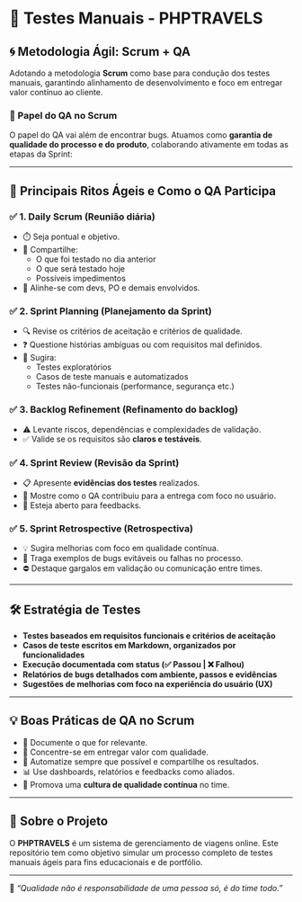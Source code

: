 # 🧪 Testes Manuais - PHPTRAVELS

## 🌀 Metodologia Ágil: Scrum + QA

Adotando a metodologia **Scrum** como base para condução dos testes manuais, garantindo alinhamento de desenvolvimento e foco em entregar valor contínuo ao cliente.

### 🎯 Papel do QA no Scrum

O papel do QA vai além de encontrar bugs. Atuamos como **garantia de qualidade do processo e do produto**, colaborando ativamente em todas as etapas da Sprint:

---

## 📅 Principais Ritos Ágeis e Como o QA Participa

### ✅ 1. Daily Scrum (Reunião diária)
- ⏱️ Seja pontual e objetivo.
- 📌 Compartilhe:
  - O que foi testado no dia anterior
  - O que será testado hoje
  - Possíveis impedimentos
- 🤝 Alinhe-se com devs, PO e demais envolvidos.

### ✅ 2. Sprint Planning (Planejamento da Sprint)
- 🔍 Revise os critérios de aceitação e critérios de qualidade.
- ❓ Questione histórias ambíguas ou com requisitos mal definidos.
- 🧪 Sugira:
  - Testes exploratórios
  - Casos de teste manuais e automatizados
  - Testes não-funcionais (performance, segurança etc.)

### ✅ 3. Backlog Refinement (Refinamento do backlog)
- ⚠️ Levante riscos, dependências e complexidades de validação.
- ✅ Valide se os requisitos são **claros e testáveis**.

### ✅ 4. Sprint Review (Revisão da Sprint)
- 📋 Apresente **evidências dos testes** realizados.
- 🧠 Mostre como o QA contribuiu para a entrega com foco no usuário.
- 📢 Esteja aberto para feedbacks.

### ✅ 5. Sprint Retrospective (Retrospectiva)
- 💡 Sugira melhorias com foco em qualidade contínua.
- 🐛 Traga exemplos de bugs evitáveis ou falhas no processo.
- ⛔ Destaque gargalos em validação ou comunicação entre times.

---

## 🛠️ Estratégia de Testes

- **Testes baseados em requisitos funcionais e critérios de aceitação**
- **Casos de teste escritos em Markdown, organizados por funcionalidades**
- **Execução documentada com status (✅ Passou | ❌ Falhou)**
- **Relatórios de bugs detalhados com ambiente, passos e evidências**
- **Sugestões de melhorias com foco na experiência do usuário (UX)**

---

## 💡 Boas Práticas de QA no Scrum

- 📝 Documente o que for relevante.
- 🎯 Concentre-se em entregar valor com qualidade.
- 🔄 Automatize sempre que possível e compartilhe os resultados.
- 📊 Use dashboards, relatórios e feedbacks como aliados.
- 🤝 Promova uma **cultura de qualidade contínua** no time.

---

## 🚀 Sobre o Projeto

O **PHPTRAVELS** é um sistema de gerenciamento de viagens online. Este repositório tem como objetivo simular um processo completo de testes manuais ágeis para fins educacionais e de portfólio.

---

🧩 *“Qualidade não é responsabilidade de uma pessoa só, é do time todo.”*
